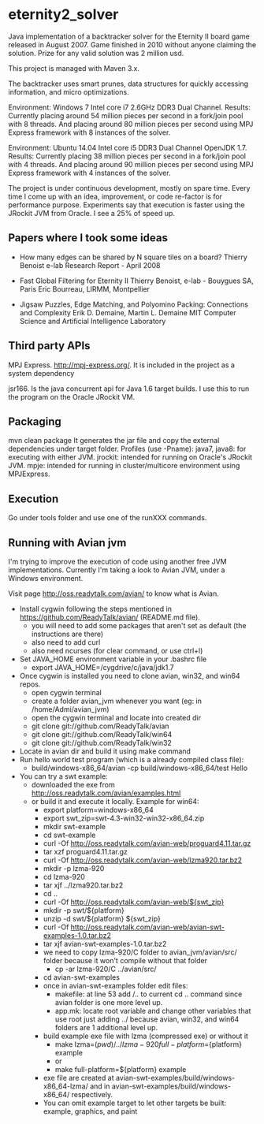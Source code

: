 eternity2_solver
================

Java implementation of a backtracker solver for the Eternity II board game released in August 2007.
Game finished in 2010 without anyone claiming the solution. Prize for any valid solution was 2 million usd.

This project is managed with Maven 3.x.

The backtracker uses smart prunes, data structures for quickly accessing information, and micro optimizations.

Environment: Windows 7 Intel core i7 2.6GHz DDR3 Dual Channel. Results:
Currently placing around 54 million pieces per second in a fork/join pool with 8 threads. And placing around 80 million pieces per second using MPJ Express framework with 8 instances of the solver. 

Environment: Ubuntu 14.04 Intel core i5 DDR3 Dual Channel OpenJDK 1.7. Results:
Currently placing 38 million pieces per second in a fork/join pool with 4 threads. And placing around 90 million pieces per second using MPJ Express framework with 4 instances of the solver. 

The project is under continuous development, mostly on spare time. Every time I come up with an idea, improvement, or code re-factor is for performance purpose.
Experiments say that execution is faster using the JRockit JVM from Oracle. I see a 25% of speed up.


Papers where I took some ideas
------------------------------

- How many edges can be shared by N square tiles on a board? 
Thierry Benoist
e-lab Research Report - April 2008

- Fast Global Filtering for Eternity II
Thierry Benoist, e-lab - Bouygues SA, Paris
Eric Bourreau, LIRMM, Montpellier

- Jigsaw Puzzles, Edge Matching, and Polyomino Packing: Connections and Complexity
Erik D. Demaine, Martin L. Demaine
MIT Computer Science and Artificial Intelligence Laboratory


Third party APIs
----------------
MPJ Express. http://mpj-express.org/.
It is included in the project as a system dependency

jsr166.
Is the java concurrent api for Java 1.6 target builds.
I use this to run the program on the Oracle JRockit VM.


Packaging
---------
mvn clean package
It generates the jar file and copy the external dependencies under target folder.
Profiles (use -Pname):
	java7, java8: for executing with either JVM.
	jrockit: intended for running on Oracle's JRockit JVM.
	mpje: intended for running in cluster/multicore environment using MPJExpress.
	

Execution
---------
Go under tools folder and use one of the runXXX commands.


Running with Avian jvm
----------------------
I'm trying to improve the execution of code using another free JVM implementations.
Currently I'm taking a look to Avian JVM, under a Windows environment.

Visit page http://oss.readytalk.com/avian/ to know what is Avian.

- Install cygwin following the steps mentioned in https://github.com/ReadyTalk/avian/ (README.md file).
	- you will need to add some packages that aren't set as default (the instructions are there)
	- also need to add curl
	- also need ncurses (for clear command, or use ctrl+l)
- Set JAVA_HOME environment variable in your .bashrc file
	- export JAVA_HOME=/cygdrive/c/java/jdk1.7
- Once cygwin is installed you need to clone avian, win32, and win64 repos.
	- open cygwin terminal
	- create a folder avian_jvm whenever you want (eg: in /home/Admi/avian_jvm)
	- open the cygwin terminal and locate into created dir
	- git clone git://github.com/ReadyTalk/avian
	- git clone git://github.com/ReadyTalk/win64
	- git clone git://github.com/ReadyTalk/win32
- Locate in avian dir and build it using make command
- Run hello world test program (which is a already compiled class file):
	- build/windows-x86_64/avian -cp build/windows-x86_64/test Hello
- You can try a swt example:
	- downloaded the exe from http://oss.readytalk.com/avian/examples.html
	- or build it and execute it locally. Example for win64:
		- export platform=windows-x86_64
		- export swt_zip=swt-4.3-win32-win32-x86_64.zip
		- mkdir swt-example
		- cd swt-example
		- curl -Of http://oss.readytalk.com/avian-web/proguard4.11.tar.gz
		- tar xzf proguard4.11.tar.gz
		- curl -Of http://oss.readytalk.com/avian-web/lzma920.tar.bz2
		- mkdir -p lzma-920
		- cd lzma-920
		- tar xjf ../lzma920.tar.bz2
		- cd ..
		- curl -Of http://oss.readytalk.com/avian-web/${swt_zip}
		- mkdir -p swt/${platform}
		- unzip -d swt/${platform} ${swt_zip}
		- curl -Of http://oss.readytalk.com/avian-web/avian-swt-examples-1.0.tar.bz2
		- tar xjf avian-swt-examples-1.0.tar.bz2
		- we need to copy lzma-920/C folder to avian_jvm/avian/src/ folder because it won't compile without that folder
			- cp -ar lzma-920/C ../avian/src/ 
		- cd avian-swt-examples
		- once in avian-swt-examples folder edit files:
			- makefile: at line 53 add /.. to current cd .. command since avian folder is one more level up.
			- app.mk: locate root variable and change other variables that use root just adding ../ because avian, win32, and win64 folders are 1 additional level up.
		- build example exe file with lzma (compressed exe) or without it
			- make lzma=$(pwd)/../lzma-920 full-platform=${platform} example
			- or
			- make full-platform=${platform} example
		- exe file are created at avian-swt-examples/build/windows-x86_64-lzma/ and in avian-swt-examples/build/windows-x86_64/ respectively.
		- You can omit example target to let other targets be built: example, graphics, and paint
